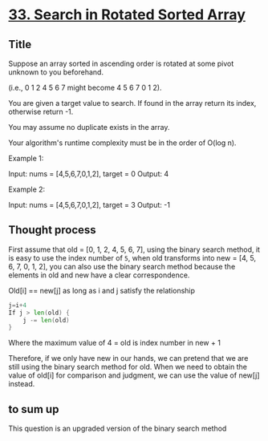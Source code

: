 # [33. Search in Rotated Sorted Array](https://leetcode.com/problems/search-in-rotated-sorted-array/)

## Title

Suppose an array sorted in ascending order is rotated at some pivot unknown to you beforehand.

(i.e., 0 1 2 4 5 6 7 might become 4 5 6 7 0 1 2).

You are given a target value to search. If found in the array return its index, otherwise return -1.

You may assume no duplicate exists in the array.

Your algorithm's runtime complexity must be in the order of O(log n).

Example 1:

Input: nums = [4,5,6,7,0,1,2], target = 0
Output: 4


Example 2:

Input: nums = [4,5,6,7,0,1,2], target = 3
Output: -1


## Thought process

First assume that old = [0, 1, 2, 4, 5, 6, 7], using the binary search method, it is easy to use the index number of `5`, when old transforms into new = [4, 5, 6, 7, 0, 1, 2], you can also use the binary search method because the elements in old and new have a clear correspondence.

Old[i] == new[j] as long as i and j satisfy the relationship

```go
j=i+4
If j > len(old) {
    j -= len(old)
}
```

Where the maximum value of 4 = old is index number in new + 1

Therefore, if we only have new in our hands, we can pretend that we are still using the binary search method for old. When we need to obtain the value of old[i] for comparison and judgment, we can use the value of new[j] instead.

## to sum up

This question is an upgraded version of the binary search method